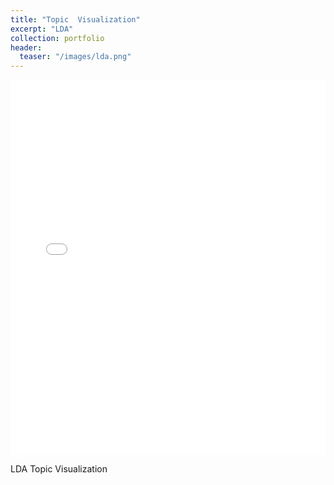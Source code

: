 ```yaml
---
title: "Topic  Visualization"
excerpt: "LDA"
collection: portfolio
header:
  teaser: "/images/lda.png"
---
```


<style>
    .map-container {
        width: 100%;
        height: 600px;
        overflow: hidden;
    }
    iframe {
        width: 100%;
        height: 100%;
        border: none;
    }
</style>

<div class="map-container">
    <iframe src="/images/lda.html"></iframe>
</div>

LDA Topic  Visualization
<!-- The calculated model file can be found
[city2vec](/images/TxCity.model) -->
<!-- [链接描述](文件路径/文件名.pdf) -->

<!-- 中文：
这个过程首先使用node2vec将网络中的节点映射为高维向量表示，每个节点都获得一个能够捕捉其网络特征的向量。随后，通过计算节点向量之间的余弦相似度来确定节点关系，并基于设定的相似度阈值和期望连接数量(这里是3)来构建新的网络连接。最终，使用力导向布局或t-SNE降维等方法，将这种高维空间中的关系映射到二维平面上进行可视化展示。

English:
This process begins by using node2vec to map network nodes into high-dimensional vector representations, where each node receives a vector that captures its network characteristics. Subsequently, node relationships are determined by calculating cosine similarities between node vectors, and new network connections are established based on predefined similarity thresholds and desired connection counts(n=3). Finally, these high-dimensional relationships are mapped onto a two-dimensional plane for visualization using either force-directed layouts or dimensionality reduction methods like t-SNE.


```python
from pyvis.network import Network
import networkx as nx
import webbrowser
import os

def create_network_visualization(model, n_connections=3, threshold=0.5):
    # 创建NetworkX图
    G = nx.Graph()
    
    # 获取所有节点
    nodes = list(model.wv.index_to_key)
    
    # 添加节点
    for node in nodes:
        G.add_node(node)
    
    # 添加边
    for node in nodes:
        similar_nodes = model.wv.most_similar(node, topn=n_connections)
        for similar_node, weight in similar_nodes:
            if weight > threshold:
                G.add_edge(node, similar_node, weight=weight)
    
    # 创建Pyvis网络
    nt = Network('750px', '100%', bgcolor="#ffffff", font_color='black')
    
    # 从NetworkX图中获取数据
    nt.from_nx(G)
    
    # 设置物理布局选项
    nt.set_options("""
    const options = {
        "nodes": {
            "font": {
                "size": 14
            },
            "size": 20
        },
        "edges": {
            "color": {
                "inherit": true
            },
            "smooth": {
                "enabled": false
            }
        },
        "physics": {
            "barnesHut": {
                "gravitationalConstant": -2000,
                "centralGravity": 0.3,
                "springLength": 95
            },
            "minVelocity": 0.75
        }
    }""")
    
    # 生成HTML文件
    try:
        nt.save_graph('network.html')
        print("网络图已保存为 'network.html'")
        
        # 自动打开浏览器显示结果
        webbrowser.open('file://' + os.path.abspath('network.html'))
    except Exception as e:
        print(f"保存文件时出错: {e}")
        
        # 尝试另一种保存方式
        try:
            html_string = nt.generate_html()
            with open('network.html', 'w', encoding='utf-8') as f:
                f.write(html_string)
            print("使用替代方法保存成功")
            webbrowser.open('file://' + os.path.abspath('network.html'))
        except Exception as e2:
            print(f"替代保存方法也失败: {e2}")

# 使用示例
create_network_visualization(model, n_connections=3, threshold=0.5)
``` -->